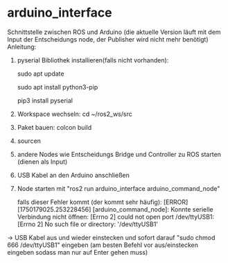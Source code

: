 # arduino_interface
Schnittstelle zwischen ROS und Arduino (die aktuelle Version läuft mit dem Input der Entscheidungs node, der Publisher wird nicht mehr benötigt)
Anleitung:
1. pyserial Bibliothek installieren(falls nicht vorhanden):

   sudo apt update

   sudo apt install python3-pip
   
   pip3 install pyserial

3. Workspace wechseln:
  cd ~/ros2_ws/src
4. Paket bauen:
  colcon build
5. sourcen
6. andere Nodes wie Entscheidungs Bridge und Controller zu ROS starten (dienen als Input)
7. USB Kabel an den Arduino anschließen
8. Node starten mit "ros2 run arduino_interface arduino_command_node"

   falls dieser Fehler kommt (der kommt sehr häufig):
   [ERROR] [1750179025.253228456] [arduino_command_node]: Konnte serielle Verbindung nicht öffnen: [Errno 2] could not open port /dev/ttyUSB1: [Errno 2] No such file or directory: '/dev/ttyUSB1'

-> USB Kabel aus und wieder einstecken und sofort darauf "sudo chmod 666 /dev/ttyUSB1" eingeben
  (am besten Befehl vor aus/einstecken eingeben sodass man nur auf Enter gehen muss)
